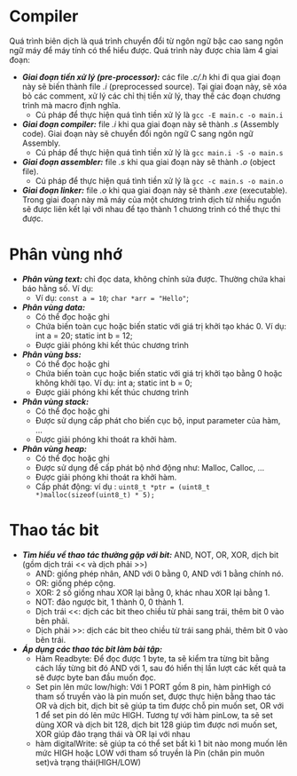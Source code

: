 # **Compiler**
Quá trình biên dịch là quá trình chuyển đổi từ ngôn ngữ bậc cao sang ngôn ngữ máy để máy tính có thể hiểu được. Quá trình này được chia làm 4 giai đoạn:
- **_Giai đoạn tiền xử lý (pre-processor):_** các file _.c/.h_ khi đi qua giai đoạn này sẽ biến thành file _.i_ (preprocessed source). Tại giai đoạn này, sẽ xóa bỏ các comment, xử lý các chỉ thị tiền xử lý, thay thế các đoạn chương trình mà macro định nghĩa.
	-  Cú pháp để thực hiện quá tình tiền xử lý là `gcc -E main.c -o main.i`
- **_Giai đoạn compiler:_** file _.i_ khi qua giai đoạn này sẽ thành _.s_ (Assembly code). Giai đoạn này sẽ chuyển đổi ngôn ngữ C sang ngôn ngữ Assembly.
	-  Cú pháp để thực hiện quá tình tiền xử lý là `gcc main.i -S -o main.s`
- **_Giai đoạn assembler:_** file _.s_ khi qua giai đoạn này sẽ thành _.o_ (object file).
	-  Cú pháp để thực hiện quá tình tiền xử lý là `gcc -c main.s -o main.o`
- **_Giai đoạn linker:_** file _.o_ khi qua giai đoạn này sẽ thành _.exe_ (executable). Trong giai đoạn này mã máy của một chương trình dịch từ nhiều nguồn sẽ được liên kết lại với nhau để tạo thành 1 chương trình có thể thực thi được.

# **Phân vùng nhớ**
-  **_Phân vùng text:_** chỉ đọc data, không chỉnh sửa được. Thường chứa khai báo hằng số. Ví dụ: 
	- Ví dụ: `const a = 10`;
		  `char *arr = "Hello"`;
-  **_Phân vùng data:_**
	-  Có thể đọc hoặc ghi
	-  Chứa biến toàn cục hoặc biến static với giá trị khởi tạo khác 0. Ví dụ: int a = 20; static int b = 12;
	-  Được giải phóng khi kết thúc chương trình
-  **_Phân vùng bss:_**
	-  Có thể đọc hoặc ghi
	-  Chứa biến toàn cục hoặc biến static với giá trị khởi tạo bằng 0 hoặc không khởi tạo. Ví dụ: int a; static int b = 0;
	-  Được giải phóng khi kết thúc chương trình
-  **_Phân vùng stack:_**
	-  Có thể đọc hoặc ghi
	-  Được sử dụng cấp phát cho biến cục bộ, input parameter của hàm, …
	-  Được giải phóng khi thoát ra khởi hàm.
-  **_Phân vùng heap:_**
	-  Có thể đọc hoặc ghi
	-  Được sử dụng để cấp phát bộ nhớ động như: Malloc, Calloc, …
	-  Được giải phóng khi thoát ra khởi hàm.
	- Cấp phát động: ví dụ : `uint8_t *ptr = (uint8_t *)malloc(sizeof(uint8_t) * 5);`
# **Thao tác bit**
- **_Tìm hiểu về thao tác thường gặp với bit:_** AND, NOT, OR, XOR, dịch bit (gồm dịch trái << và dịch phải >>)
  - AND: giống phép nhân, AND với 0 bằng 0, AND với 1 bằng chính nó.
  - OR: giống phép cộng.
  - XOR: 2 số giống nhau XOR lại bằng 0, khác nhau XOR lại bằng 1.
  - NOT: đảo ngược bit, 1 thành 0, 0 thành 1.
  - Dịch trái <<: dịch các bit theo chiều từ phải sang trái, thêm bit 0 vào bên phải.
  - Dịch phải >>: dịch các bit theo chiều từ trái sang phải, thêm bit 0 vào bên trái.
- **_Áp dụng các thao tác bit làm bài tập:_** 
  -  Hàm Readbyte: Để đọc được 1 byte, ta sẽ kiểm tra từng bit bằng cách lấy từng bit đó AND với 1, sau đó hiển thị lần lượt các kết quả ta sẽ được byte ban đầu muốn đọc.
  -  Set pin lên mức low/high: Với 1 PORT gồm 8 pin, hàm pinHigh có tham số truyền vào là pin muốn set, được thực hiện bằng thao tác OR và dịch bit, dịch bit sẽ giúp ta tìm được chỗ pin muốn set, OR với 1 để set pin dó lên mức HIGH. Tương tự với hàm pinLow, ta sẽ set dùng XOR và dịch bit 128, dịch bit 128 giúp tìm được nơi muốn set, XOR giúp đảo trạng thái và OR lại với nhau
  -  hàm digitalWrite: sẽ giúp ta có thể set bất kì 1 bit nào mong muốn lên mức HIGH hoặc LOW với tham số truyền là Pin (chân pin muôn set)và trạng thái(HIGH/LOW)




